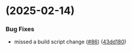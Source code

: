 #  (2025-02-14)


### Bug Fixes

* missed a build script change ([#86](https://github.com/tomarra/curling_scoreboard_flutter/issues/86)) ([43dd180](https://github.com/tomarra/curling_scoreboard_flutter/commit/43dd180ed68d320c241ce74c88c63980728b159a))



